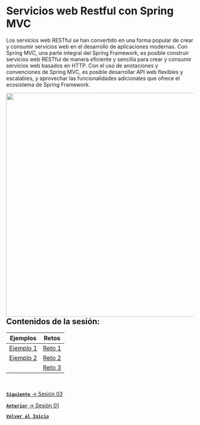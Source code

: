 # Servicios web Restful con Spring MVC

Los servicios web RESTful se han convertido en una forma popular de crear y consumir servicios web en el desarrollo de aplicaciones modernas. Con Spring MVC, una parte integral del Spring Framework, es posible construir servicios web RESTful de manera eficiente y sencilla para crear y consumir servicios web basados en HTTP. Con el uso de anotaciones y convenciones de Spring MVC, es posible desarrollar API web flexibles y escalables, y aprovechar las funcionalidades adicionales que ofrece el ecosistema de Spring Framework.

<img align="right" src="https://miro.medium.com/v2/resize:fit:640/format:webp/0*m1a5BihFq8OL1dcG.png" width="600"/>

## Contenidos de la sesión:

| **Ejemplos**                          | **Retos**                    |
|---------------------------------------|------------------------------|
| [Ejemplo 1](./Work/Ejemplos/Ejemplo1) | [Reto 1](./Work/Retos/Reto1) |
| [Ejemplo 2](./Work/Ejemplos/Ejemplo2) | [Reto 2](./Work/Retos/Reto2) |
|                                       | [Reto 3](./Work/Retos/Reto3) |


<br>

[**`Siguiente`** -> Sesión 03](../Sesion3)

[**`Anterior`** -> Sesión 01](../Sesion1)
<br>

[**`Volver al Inicio`**](../../../)
